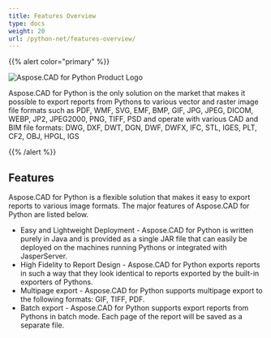 ```yaml
---
title: Features Overview
type: docs
weight: 20
url: /python-net/features-overview/
---
```


{{% alert color="primary" %}}

![Aspose.CAD for Python Product Logo](/_assets/logo128.png)

Aspose.CAD for Python is the only solution on the market that makes it possible to export reports from Pythons to various vector and raster image file formats such as PDF, WMF, SVG, EMF, BMP, GIF, JPG, JPEG, DICOM, WEBP, JP2, JPEG2000, PNG, TIFF, PSD and operate with various CAD and BIM file formats: DWG, DXF, DWT, DGN, DWF, DWFX, IFC, STL, IGES, PLT, CF2, OBJ, HPGL, IGS

{{% /alert %}}

## Features

Aspose.CAD for Python is a flexible solution that makes it easy to export reports to various image formats. The major features of Aspose.CAD for Python are listed below.

- Easy and Lightweight Deployment - Aspose.CAD for Python is written purely in Java and is provided as a single JAR file that can easily be deployed on the machines running Pythons or integrated with JasperServer.
- High Fidelity to Report Design - Aspose.CAD for Python exports reports in such a way that they look identical to reports exported by the built-in exporters of Pythons.
- Multipage export -  Aspose.CAD for Python supports multipage export to the following formats:  GIF, TIFF, PDF.
- Batch export - Aspose.CAD for Python supports export reports from Pythons in batch mode. Each page of the report will be saved as a separate file.
